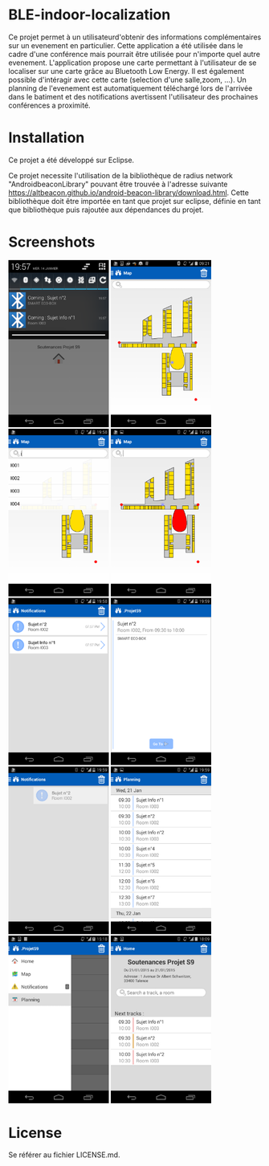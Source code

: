 ﻿# BLE-indoor-localization
Ce projet permet à un utilisateurd'obtenir des informations complémentaires sur un evenement en particulier. Cette application a été utilisée dans le cadre d'une conférence mais pourrait être utilisée pour n'importe quel autre evenement. L'application propose une carte permettant à l'utilisateur de se localiser sur une carte grâce au Bluetooth Low Energy. Il est également possible d'intéragir avec cette carte (selection d'une salle,zoom, ...).  Un planning de l'evenement est automatiquement téléchargé lors de l'arrivée dans le batiment et des notifications avertissent l'utilisateur des prochaines conférences a proximité.

# Installation

Ce projet a été développé sur Eclipse.

Ce projet necessite l'utilisation de la bibliothèque de radius network "AndroidbeaconLibrary" pouvant être trouvée à l'adresse suivante
https://altbeacon.github.io/android-beacon-library/download.html.
Cette bibliothèque doit être importée en tant que projet sur eclipse, définie en tant que bibliothèque puis rajoutée aux dépendances du projet. 

# Screenshots

<img src="/Screenshots/Screenshot_2015-01-14-19-57-46.png" width="200px"> <img src="/Screenshots/Screenshot_2015-01-14-09-21-57.png" width="200px"> <img src="/Screenshots/Screenshot_2015-01-14-19-58-38.png" width="200px"> <img src="/Screenshots/Screenshot_2015-01-14-19-58-47.png" width="200px"> <img src="/Screenshots/Screenshot_2015-01-14-19-59-00.png" width="200px"> <img src="/Screenshots/Screenshot_2015-01-14-19-59-09.png" width="200px"> <img src="/Screenshots/Screenshot_2015-01-14-19-59-28.png" width="200px"> <img src="/Screenshots/Screenshot_2015-01-14-19-59-42.png" width="200px"> <img src="/Screenshots/Screenshot_2015-01-16-15-18-56.png" width="200px"> <img src="/Screenshots/Screenshot_2015-01-16-18-09-18.png" width="200px">

# License
Se référer au fichier LICENSE.md.